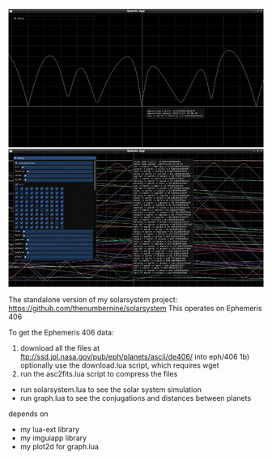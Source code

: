 ![pic 1](images/1.png)
![pic 2](images/2.png)

The standalone version of my solarsystem project: https://github.com/thenumbernine/solarsystem
This operates on Ephemeris 406

To get the Ephemeris 406 data:
1) download all the files at ftp://ssd.jpl.nasa.gov/pub/eph/planets/ascii/de406/ into eph/406
1b) optionally use the download.lua script, which requires wget
2) run the asc2fits.lua script to compress the files

- run solarsystem.lua to see the solar system simulation
- run graph.lua to see the conjugations and distances between planets

depends on
- my lua-ext library
- my imguiapp library
- my plot2d for graph.lua
